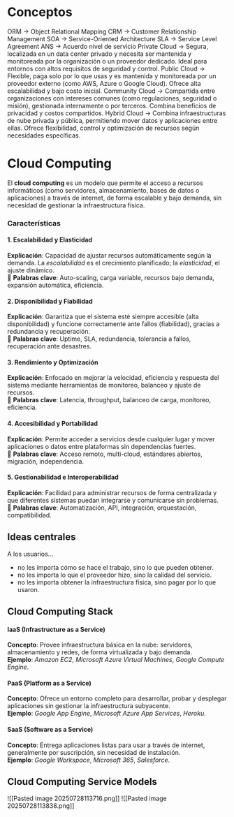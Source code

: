 # Conceptos
ORM -> Object Relational Mapping
CRM -> Customer Relationship Management
SOA -> Service-Oriented Architecture
SLA -> Service Level Agreement
ANS -> Acuerdo nivel de servicio
Private Cloud → Segura, localizada en un data center privado y necesita ser mantenida y monitoreada por la organización o un proveedor dedicado. Ideal para entornos con altos requisitos de seguridad y control.
Public Cloud → Flexible, paga solo por lo que usas y es mantenida y monitoreada por un proveedor externo (como AWS, Azure o Google Cloud). Ofrece alta escalabilidad y bajo costo inicial.
Community Cloud → Compartida entre organizaciones con intereses comunes (como regulaciones, seguridad o misión), gestionada internamente o por terceros. Combina beneficios de privacidad y costos compartidos.
Hybrid Cloud → Combina infraestructuras de nube privada y pública, permitiendo mover datos y aplicaciones entre ellas. Ofrece flexibilidad, control y optimización de recursos según necesidades específicas.
# Cloud Computing
El **cloud computing** es un modelo que permite el acceso a recursos informáticos (como servidores, almacenamiento, bases de datos o aplicaciones) a través de internet, de forma escalable y bajo demanda, sin necesidad de gestionar la infraestructura física.

### Características
#### 1. Escalabilidad y Elasticidad
**Explicación**: Capacidad de ajustar recursos automáticamente según la demanda. La *escalabilidad* es el crecimiento planificado; la *elasticidad*, el ajuste dinámico.  
🔹 **Palabras clave**: Auto-scaling, carga variable, recursos bajo demanda, expansión automática, eficiencia.

#### 2. Disponibilidad y Fiabilidad
**Explicación**: Garantiza que el sistema esté siempre accesible (alta disponibilidad) y funcione correctamente ante fallos (fiabilidad), gracias a redundancia y recuperación.  
🔹 **Palabras clave**: Uptime, SLA, redundancia, tolerancia a fallos, recuperación ante desastres.

#### 3. Rendimiento y Optimización
**Explicación**: Enfocado en mejorar la velocidad, eficiencia y respuesta del sistema mediante herramientas de monitoreo, balanceo y ajuste de recursos.  
🔹 **Palabras clave**: Latencia, throughput, balanceo de carga, monitoreo, eficiencia.

#### 4. Accesibilidad y Portabilidad
**Explicación**: Permite acceder a servicios desde cualquier lugar y mover aplicaciones o datos entre plataformas sin dependencias fuertes.  
🔹 **Palabras clave**: Acceso remoto, multi-cloud, estándares abiertos, migración, independencia.

#### 5. Gestionabilidad e Interoperabilidad
**Explicación**: Facilidad para administrar recursos de forma centralizada y que diferentes sistemas puedan integrarse y comunicarse sin problemas.  
🔹 **Palabras clave**: Automatización, API, integración, orquestación, compatibilidad.

## Ideas centrales
A los usuarios... 
- no les importa cómo se hace el trabajo, sino lo que pueden obtener.
- no les importa lo que el proveedor hizo, sino la calidad del servicio.
- no les importa obtener la infraestructura física, sino pagar por lo que usaron.

## Cloud Computing Stack
#### IaaS (Infrastructure as a Service)
**Concepto**: Provee infraestructura básica en la nube: servidores, almacenamiento y redes, de forma virtualizada y bajo demanda.  
**Ejemplo**: _Amazon EC2_, _Microsoft Azure Virtual Machines_, _Google Compute Engine_.

#### PaaS (Platform as a Service)
**Concepto**: Ofrece un entorno completo para desarrollar, probar y desplegar aplicaciones sin gestionar la infraestructura subyacente.  
**Ejemplo**: _Google App Engine_, _Microsoft Azure App Services_, _Heroku_.

#### SaaS (Software as a Service)
**Concepto**: Entrega aplicaciones listas para usar a través de internet, generalmente por suscripción, sin necesidad de instalación.  
**Ejemplo**: _Google Workspace_, _Microsoft 365_, _Salesforce_.

## Cloud Computing Service Models
![[Pasted image 20250728113716.png]]
![[Pasted image 20250728113838.png]]
